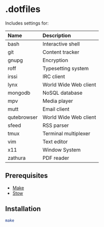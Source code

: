 # .dotfiles

Includes settings for:

| Name        | Description           |
| :---------- | :-------------------- |
| bash        | Interactive shell     |
| git         | Content tracker       |
| gnupg       | Encryption            |
| roff        | Typesetting system    |
| irssi       | IRC client            |
| lynx        | World Wide Web client |
| mongodb     | NoSQL database        |
| mpv         | Media player          |
| mutt        | Email client          |
| qutebrowser | World Wide Web client |
| sfeed       | RSS parser            |
| tmux        | Terminal multiplexer  |
| vim         | Text editor           |
| x11         | Window System         |
| zathura     | PDF reader            |

## Prerequisites

- [Make](https://www.gnu.org/software/make/)
- [Stow](https://www.gnu.org/software/stow/)

## Installation

```sh
make
```
